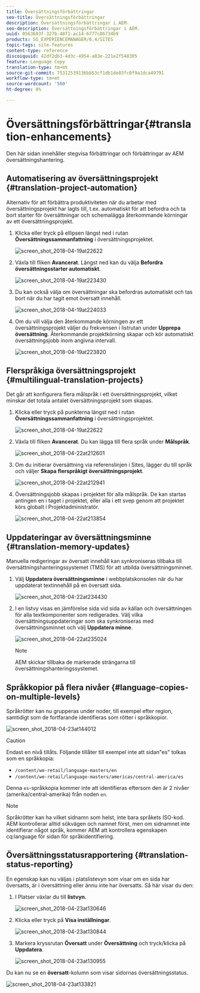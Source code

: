 ```yaml
---
title: Översättningsförbättringar
seo-title: Översättningsförbättringar
description: Översättningsförbättringar i AEM.
seo-description: Översättningsförbättringar i AEM.
uuid: 0563603f-327b-48f1-ac14-6777c06734b9
products: SG_EXPERIENCEMANAGER/6.4/SITES
topic-tags: site-features
content-type: reference
discoiquuid: 42df2db3-4d3c-4954-a03e-221e2f548305
feature: Language Copy
translation-type: tm+mt
source-git-commit: 75312539136bb53cf1db1de03fc0f9a1dca49791
workflow-type: tm+mt
source-wordcount: '560'
ht-degree: 0%

---
```



# Översättningsförbättringar{#translation-enhancements}

Den här sidan innehåller stegvisa förbättringar och förbättringar av AEM översättningshantering.

## Automatisering av översättningsprojekt {#translation-project-automation}

Alternativ för att förbättra produktiviteten när du arbetar med översättningsprojekt har lagts till, t.ex. automatiskt för att befordra och ta bort starter för översättningar och schemalägga återkommande körningar av ett översättningsprojekt.

1. Klicka eller tryck på ellipsen längst ned i rutan **Översättningssammanfattning** i översättningsprojektet.

   ![screen_shot_2018-04-19at22622](assets/screen_shot_2018-04-19at222622.jpg)

1. Växla till fliken **Avancerat**. Längst ned kan du välja **Befordra översättningsstarter automatiskt**.

   ![screen_shot_2018-04-19at223430](assets/screen_shot_2018-04-19at223430.jpg)

1. Du kan också välja om översättningar ska befordras automatiskt och tas bort när du har tagit emot översatt innehåll.

   ![screen_shot_2018-04-19at224033](assets/screen_shot_2018-04-19at224033.jpg)

1. Om du vill välja den återkommande körningen av ett översättningsprojekt väljer du frekvensen i listrutan under **Upprepa översättning**. Återkommande projektkörning skapar och kör automatiskt översättningsjobb inom angivna intervall.

   ![screen_shot_2018-04-19at223820](assets/screen_shot_2018-04-19at223820.jpg)

## Flerspråkiga översättningsprojekt {#multilingual-translation-projects}

Det går att konfigurera flera målspråk i ett översättningsprojekt, vilket minskar det totala antalet översättningsprojekt som skapas.

1. Klicka eller tryck på punkterna längst ned i rutan **Översättningssammanfattning** i översättningsprojektet.

   ![screen_shot_2018-04-19at22622](assets/screen_shot_2018-04-19at222622.jpg)

1. Växla till fliken **Avancerat**. Du kan lägga till flera språk under **Målspråk**.

   ![screen_shot_2018-04-22at212601](assets/screen_shot_2018-04-22at212601.jpg)

1. Om du initierar översättning via referenslinjen i Sites, lägger du till språk och väljer **Skapa flerspråkigt översättningsprojekt**.

   ![screen_shot_2018-04-22at212941](assets/screen_shot_2018-04-22at212941.jpg)

1. Översättningsjobb skapas i projektet för alla målspråk. De kan startas antingen en i taget i projektet, eller alla i ett svep genom att projektet körs globalt i Projektadministratör.

   ![screen_shot_2018-04-22at213854](assets/screen_shot_2018-04-22at213854.jpg)

## Uppdateringar av översättningsminne {#translation-memory-updates}

Manuella redigeringar av översatt innehåll kan synkroniseras tillbaka till översättningshanteringssystemet (TMS) för att utbilda översättningsminnet.

1. Välj **Uppdatera översättningsminne** i webbplatskonsolen när du har uppdaterat textinnehåll på en översatt sida.

   ![screen_shot_2018-04-22at234430](assets/screen_shot_2018-04-22at234430.jpg)

1. I en listvy visas en jämförelse sida vid sida av källan och översättningen för alla textkomponenter som redigerades. Välj vilka översättningsuppdateringar som ska synkroniseras med översättningsminnet och välj **Uppdatera minne**.

   ![screen_shot_2018-04-22at235024](assets/screen_shot_2018-04-22at235024.jpg)

   >[!NOTE]
   >
   >AEM skickar tillbaka de markerade strängarna till översättningshanteringssystemet.

## Språkkopior på flera nivåer {#language-copies-on-multiple-levels}

Språkrötter kan nu grupperas under noder, till exempel efter region, samtidigt som de fortfarande identifieras som rötter i språkkopior.

![screen_shot_2018-04-23at144012](assets/screen_shot_2018-04-23at144012.jpg)

>[!CAUTION]
>
>Endast en nivå tillåts. Följande tillåter till exempel inte att sidan&quot;es&quot; tolkas som en språkkopia:
>
>* `/content/we-retail/language-masters/en`
>* `/content/we-retail/language-masters/americas/central-america/es`

>
>
Denna `es`-språkkopia kommer inte att identifieras eftersom den är 2 nivåer (amerika/central-amerika) från noden `en`.

>[!NOTE]
>
>Språkrötter kan ha vilket sidnamn som helst, inte bara språkets ISO-kod. AEM kontrollerar alltid sökvägen och namnet först, men om sidnamnet inte identifierar något språk, kommer AEM att kontrollera egenskapen cq:language för sidan för språkidentifiering.

## Översättningsstatusrapportering {#translation-status-reporting}

En egenskap kan nu väljas i platslistevyn som visar om en sida har översatts, är i översättning eller ännu inte har översatts. Så här visar du den:

1. I Platser växlar du till **listvyn.**

   ![screen_shot_2018-04-23at130646](assets/screen_shot_2018-04-23at130646.jpg)

1. Klicka eller tryck på **Visa inställningar**.

   ![screen_shot_2018-04-23at130844](assets/screen_shot_2018-04-23at130844.jpg)

1. Markera kryssrutan **Översatt** under **Översättning** och tryck/klicka på **Uppdatera**.

   ![screen_shot_2018-04-23at130955](assets/screen_shot_2018-04-23at130955.jpg)

Du kan nu se en **översatt**-kolumn som visar sidornas översättningsstatus.

![screen_shot_2018-04-23at133821](assets/screen_shot_2018-04-23at133821.jpg)

